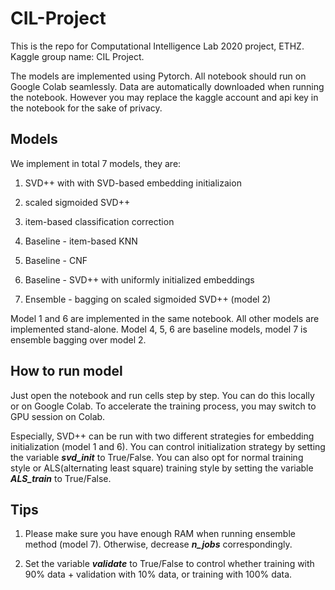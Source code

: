 # CIL-Project
This is the repo for Computational Intelligence Lab 2020 project, ETHZ. Kaggle group name: CIL Project.

The models are implemented using Pytorch. All notebook should run on Google Colab seamlessly. Data are automatically downloaded when running the notebook. However you may replace the kaggle account and api key in the notebook for the sake of privacy.

## Models

We implement in total 7 models, they are:

1. SVD++ with with SVD-based embedding initializaion
2. scaled sigmoided SVD++
3. item-based classification correction

4. Baseline - item-based KNN
5. Baseline - CNF
6. Baseline - SVD++ with uniformly initialized embeddings

7. Ensemble - bagging on scaled sigmoided SVD++ (model 2)

Model 1 and 6 are implemented in the same notebook. All other models are implemented stand-alone. Model 4, 5, 6 are baseline models, model 7 is ensemble bagging over model 2.

## How to run model

Just open the notebook and run cells step by step. You can do this locally or on Google Colab. To accelerate the training process, you may switch to GPU session on Colab.

Especially, SVD++ can be run with two different strategies for embedding initialization (model 1 and 6). You can control initialization strategy by setting the variable ***svd_init*** to True/False. You can also opt for normal training style or ALS(alternating least square) training style by setting the variable ***ALS_train*** to True/False.

## Tips
1. Please make sure you have enough RAM when running ensemble method (model 7). Otherwise, decrease ***n_jobs*** correspondingly.

2. Set the variable ***validate*** to True/False to control whether training with 90% data + validation with 10% data, or training with 100% data.
